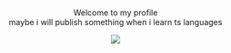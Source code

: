 
#

<center>Welcome to my profile</center>

<center>maybe i will publish something when i learn ts languages</center>

<p align="center">
  <a href="https://skillicons.dev">
 <img src="https://skillicons.dev/icons?i=cpp,python,lua" />
  </a>
</p>